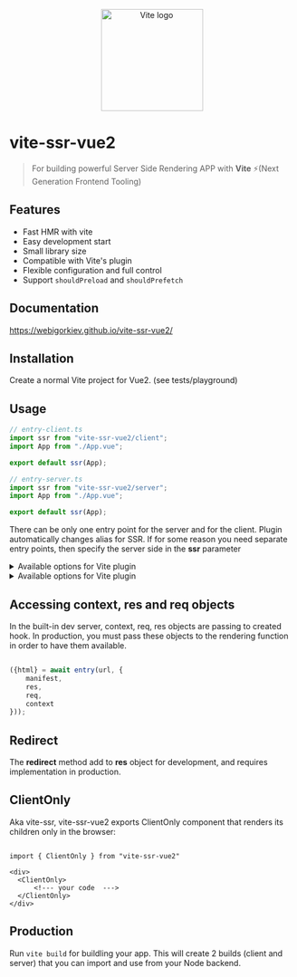 <p align="center">
  <a href="https://vitejs.dev" target="_blank" rel="noopener noreferrer">
    <img width="180" src="https://vitejs.dev/logo.svg" alt="Vite logo">
  </a>
</p>

# vite-ssr-vue2
> For building powerful Server Side Rendering APP with **Vite** ⚡(Next Generation Frontend Tooling)


## Features

- Fast HMR with vite
- Easy development start
- Small library size
- Compatible with Vite's plugin
- Flexible configuration and full control
- Support `shouldPreload` and `shouldPrefetch`

## Documentation

https://webigorkiev.github.io/vite-ssr-vue2/

## Installation

Create a normal Vite project for Vue2. (see tests/playground)

## Usage

```typescript
// entry-client.ts
import ssr from "vite-ssr-vue2/client";
import App from "./App.vue";

export default ssr(App);
```

```typescript
// entry-server.ts
import ssr from "vite-ssr-vue2/server";
import App from "./App.vue";

export default ssr(App);
```


There can be only one entry point for the server and for the client. Plugin automatically changes alias for SSR. If for some reason you need separate entry points, then specify the server side in the **ssr** parameter

<details><summary>Available options for Vite plugin</summary>
<p>

- `name`: plugin name (default: vite-ssr-vue2)
- `ssr`: server entry point

</p>
</details>

<details><summary>Available options for Vite plugin</summary>
<p>

- `created`: ({app, url, isClient, initialState}) - Hook that is called before each request, can be async. May return {router, store, head}
- `serializer`: Custom function for serialization initial state
- `shouldPreload`: shouldPreload aka [shouldPreload](https://ssr.vuejs.org/api/#shouldpreload)
- `shouldPrefetch`: shouldPrefetch aka [shouldPrefetch](https://ssr.vuejs.org/api/#shouldprefetch)
- `mount`: mount options for client side
- `rootProps`: root props

</p>
</details>

## Accessing context, res and req objects

In the built-in dev server, context, req, res objects are passing to created hook.
In production, you must pass these objects to the rendering function in order to have them available.

```typescript

({html} = await entry(url, {
    manifest,
    res,
    req,
    context
}));
```

## Redirect

The **redirect** method add to **res** object for development, and requires implementation in production.

## ClientOnly

Aka vite-ssr, vite-ssr-vue2 exports ClientOnly component that renders its children only in the browser:

```vue

import { ClientOnly } from "vite-ssr-vue2"

<div>
  <ClientOnly>
      <!--- your code  --->
  </ClientOnly>
</div>

```

## Production

Run `vite build` for buildling your app. This will create 2 builds (client and server) that you can import and use from your Node backend.

